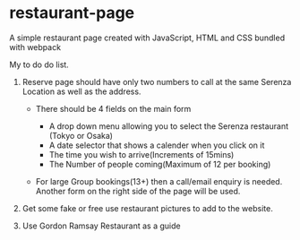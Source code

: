 # restaurant-page
A simple restaurant page created with JavaScript, HTML and CSS bundled with webpack


My to do do list.

1. Reserve page should have only two numbers to call at the same Serenza Location as well as the address.


    - There should be 4 fields on the main form
        - A drop down menu allowing you to select the Serenza restaurant (Tokyo or Osaka)
        - A date selector that shows a calender when you click on it
        - The time you wish to arrive(Increments of 15mins)
        - The Number of people coming(Maximum of 12 per booking)

    - For large Group bookings(13+) then a call/email enquiry is needed. Another form on the right side of the page will be used.

2. Get some fake or free use restaurant pictures to add to the website. 

3. Use Gordon Ramsay Restaurant as a guide